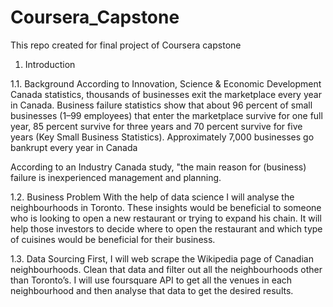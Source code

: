 # Coursera_Capstone
This repo created for final project of Coursera capstone

1.	Introduction

1.1.	Background
According to Innovation, Science & Economic Development Canada statistics, thousands of businesses exit the marketplace every year in Canada. Business failure statistics show that about 96 percent of small businesses (1–99 employees) that enter the marketplace survive for one full year, 85 percent survive for three years and 70 percent survive for five years (Key Small Business Statistics). Approximately 7,000 businesses go bankrupt every year in Canada

According to an Industry Canada study, "the main reason for (business) failure is inexperienced management and planning.

1.2.	Business Problem
With the help of data science I will analyse the neighbourhoods in Toronto. These insights would be beneficial to someone who is looking to open a new restaurant or trying to expand his chain. It will help those investors to decide where to open the restaurant and which type of cuisines would be beneficial for their business.

1.3.	Data Sourcing
First, I will web scrape the Wikipedia page of Canadian neighbourhoods. Clean that data and filter out all the neighbourhoods other than Toronto’s. I will use foursquare API to get all the venues in each neighbourhood and then analyse that data to get the desired results.

